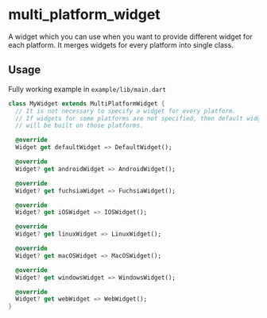 # multi_platform_widget

A widget which you can use when you want to provide different widget for each platform. It merges widgets for every platform into single class.

## Usage

Fully working example in `example/lib/main.dart`

```dart
class MyWidget extends MultiPlatformWidget {
  // It is not necessary to specify a widget for every platform.
  // If widgets for some platforms are not specified, then default widget
  // will be built on those platforms.

  @override
  Widget get defaultWidget => DefaultWidget();

  @override
  Widget? get androidWidget => AndroidWidget();

  @override
  Widget? get fuchsiaWidget => FuchsiaWidget();

  @override
  Widget? get iOSWidget => IOSWidget();

  @override
  Widget? get linuxWidget => LinuxWidget();

  @override
  Widget? get macOSWidget => MacOSWidget();

  @override
  Widget? get windowsWidget => WindowsWidget();

  @override
  Widget? get webWidget => WebWidget();
}
```
